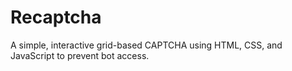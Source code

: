 # Recaptcha
A simple, interactive grid-based CAPTCHA using HTML, CSS, and JavaScript to prevent bot access.
